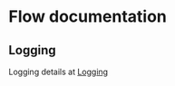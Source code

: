 # Flow documentation

## Logging
Logging details at <a href="https://github.com/gabrielcor/node-redescape-EscapeRoomSupplier/tree/main/Flows/Core">Logging</a>

